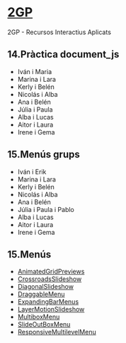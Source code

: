 # [2GP](https://arquesm.github.io/2GP/)
2GP - Recursos Interactius Aplicats

## 14.Pràctica document_js
* Iván i Maria
* Marina i Lara
* Kerly i Belén
* Nicolás i Alba
* Ana i Belén
* Júlia i Paula
* Alba i Lucas
* Aitor i Laura
* Irene i Gema

## 15.Menús grups
* Iván i Erik
* Marina i Lara
* Kerly i Belén
* Nicolás i Alba
* Ana i Belén
* Júlia i Paula i Pablo
* Alba i Lucas
* Aitor i Laura
* Irene i Gema


## 15.Menús
* [AnimatedGridPreviews](AnimatedGridPreviews.zip)
* [CrossroadsSlideshow](CrossroadsSlideshow.zip)
* [DiagonalSlideshow](DiagonalSlideshow.zip)
* [DraggableMenu](DraggableMenu.zip)
* [ExpandingBarMenus](ExpandingBarMenus.zip)
* [LayerMotionSlideshow](LayerMotionSlideshow.zip)
* [MultiboxMenu](MultiboxMenu.zip)
* [SlideOutBoxMenu](SlideOutBoxMenu.zip)
* [ResponsiveMultilevelMenu](ResponsiveMultilevelMenu.zip)
